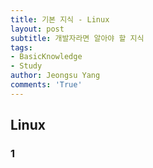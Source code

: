 ```yaml
---
title: 기본 지식 - Linux
layout: post
subtitle: 개발자라면 알아야 할 지식
tags:
- BasicKnowledge
- Study
author: Jeongsu Yang
comments: 'True'
---
```


## Linux

### 1
